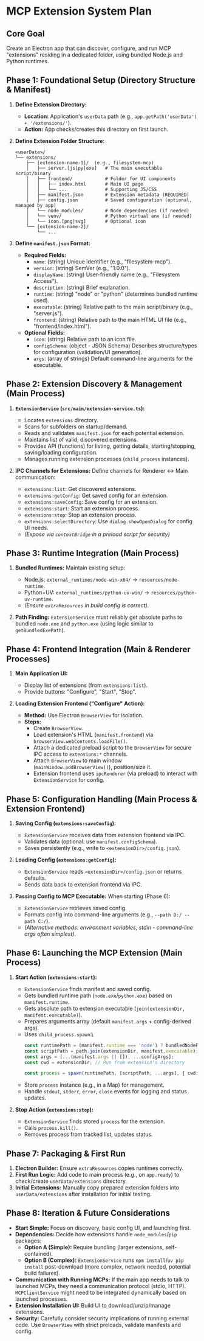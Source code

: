 # MCP Extension System Plan

## Core Goal

Create an Electron app that can discover, configure, and run MCP "extensions" residing in a dedicated folder, using bundled Node.js and Python runtimes.

## Phase 1: Foundational Setup (Directory Structure & Manifest)

1.  **Define Extension Directory:**
    *   **Location:** Application's `userData` path (e.g., `app.getPath('userData') + '/extensions/'`).
    *   **Action:** App checks/creates this directory on first launch.

2.  **Define Extension Folder Structure:**
    ```
    <userData>/
    └── extensions/
        ├── [extension-name-1]/  (e.g., filesystem-mcp)
        │   ├── server.[js|py|exe]   # The main executable script/binary
        │   ├── frontend/            # Folder for UI components
        │   │   ├── index.html       # Main UI page
        │   │   └── ...              # Supporting JS/CSS
        │   ├── manifest.json        # Extension metadata (REQUIRED)
        │   ├── config.json          # Saved configuration (optional, managed by app)
        │   └── node_modules/        # Node dependencies (if needed)
        │   └── venv/                # Python virtual env (if needed)
        │   └── icon.[png|svg]       # Optional icon
        └── [extension-name-2]/
            └── ...
    ```

3.  **Define `manifest.json` Format:**
    *   **Required Fields:**
        *   `name`: (string) Unique identifier (e.g., "filesystem-mcp").
        *   `version`: (string) SemVer (e.g., "1.0.0").
        *   `displayName`: (string) User-friendly name (e.g., "Filesystem Access").
        *   `description`: (string) Brief explanation.
        *   `runtime`: (string) "node" or "python" (determines bundled runtime used).
        *   `executable`: (string) Relative path to the main script/binary (e.g., "server.js").
        *   `frontend`: (string) Relative path to the main HTML UI file (e.g., "frontend/index.html").
    *   **Optional Fields:**
        *   `icon`: (string) Relative path to an icon file.
        *   `configSchema`: (object - JSON Schema) Describes structure/types for configuration (validation/UI generation).
        *   `args`: (array of strings) Default command-line arguments for the executable.

## Phase 2: Extension Discovery & Management (Main Process)

1.  **`ExtensionService` (`src/main/extension-service.ts`):**
    *   Locates `extensions` directory.
    *   Scans for subfolders on startup/demand.
    *   Reads and validates `manifest.json` for each potential extension.
    *   Maintains list of valid, discovered extensions.
    *   Provides API (functions) for listing, getting details, starting/stopping, saving/loading configuration.
    *   Manages running extension processes (`child_process` instances).

2.  **IPC Channels for Extensions:** Define channels for Renderer <-> Main communication:
    *   `extensions:list`: Get discovered extensions.
    *   `extensions:getConfig`: Get saved config for an extension.
    *   `extensions:saveConfig`: Save config for an extension.
    *   `extensions:start`: Start an extension process.
    *   `extensions:stop`: Stop an extension process.
    *   `extensions:selectDirectory`: Use `dialog.showOpenDialog` for config UI needs.
    *   *(Expose via `contextBridge` in a preload script for security)*

## Phase 3: Runtime Integration (Main Process)

1.  **Bundled Runtimes:** Maintain existing setup:
    *   Node.js: `external_runtimes/node-win-x64/` -> `resources/node-runtime`.
    *   Python+UV: `external_runtimes/python-uv-win/` -> `resources/python-uv-runtime`.
    *   *(Ensure `extraResources` in build config is correct)*.

2.  **Path Finding:** `ExtensionService` must reliably get absolute paths to bundled `node.exe` and `python.exe` (using logic similar to `getBundledExePath`).

## Phase 4: Frontend Integration (Main & Renderer Processes)

1.  **Main Application UI:**
    *   Display list of extensions (from `extensions:list`).
    *   Provide buttons: "Configure", "Start", "Stop".

2.  **Loading Extension Frontend ("Configure" Action):**
    *   **Method:** Use Electron `BrowserView` for isolation.
    *   **Steps:**
        *   Create `BrowserView`.
        *   Load extension's HTML (`manifest.frontend`) via `browserView.webContents.loadFile()`.
        *   Attach a dedicated preload script to the `BrowserView` for secure IPC access to `extensions:*` channels.
        *   Attach `BrowserView` to main window (`mainWindow.addBrowserView()`), position/size it.
        *   Extension frontend uses `ipcRenderer` (via preload) to interact with `ExtensionService` for config.

## Phase 5: Configuration Handling (Main Process & Extension Frontend)

1.  **Saving Config (`extensions:saveConfig`):**
    *   `ExtensionService` receives data from extension frontend via IPC.
    *   Validates data (optional: use `manifest.configSchema`).
    *   Saves persistently (e.g., write to `<extensionDir>/config.json`).

2.  **Loading Config (`extensions:getConfig`):**
    *   `ExtensionService` reads `<extensionDir>/config.json` or returns defaults.
    *   Sends data back to extension frontend via IPC.

3.  **Passing Config to MCP Executable:** When starting (Phase 6):
    *   `ExtensionService` retrieves saved config.
    *   Formats config into command-line arguments (e.g., `--path D:/ --path C:/`).
    *   *(Alternative methods: environment variables, stdin - command-line args often simplest)*.

## Phase 6: Launching the MCP Extension (Main Process)

1.  **Start Action (`extensions:start`):**
    *   `ExtensionService` finds manifest and saved config.
    *   Gets bundled runtime path (`node.exe`/`python.exe`) based on `manifest.runtime`.
    *   Gets absolute path to extension executable (`join(extensionDir, manifest.executable)`).
    *   Prepares arguments array (default `manifest.args` + config-derived args).
    *   Uses `child_process.spawn`:\
        ```typescript
        const runtimePath = (manifest.runtime === 'node') ? bundledNodePath : bundledPythonPath;
        const scriptPath = path.join(extensionDir, manifest.executable);
        const args = [...(manifest.args || []), ...configArgs];
        const cwd = extensionDir; // Run from extension's directory

        const process = spawn(runtimePath, [scriptPath, ...args], { cwd: cwd /*, env: ... */ });
        ```
    *   Store `process` instance (e.g., in a Map) for management.
    *   Handle `stdout`, `stderr`, `error`, `close` events for logging and status updates.

2.  **Stop Action (`extensions:stop`):**
    *   `ExtensionService` finds stored `process` for the extension.
    *   Calls `process.kill()`.
    *   Removes process from tracked list, updates status.

## Phase 7: Packaging & First Run

1.  **Electron Builder:** Ensure `extraResources` copies runtimes correctly.
2.  **First Run Logic:** Add code to main process (e.g., on `app.ready`) to check/create `userData/extensions` directory.
3.  **Initial Extensions:** Manually copy prepared extension folders into `userData/extensions` after installation for initial testing.

## Phase 8: Iteration & Future Considerations

*   **Start Simple:** Focus on discovery, basic config UI, and launching first.
*   **Dependencies:** Decide how extensions handle `node_modules`/`pip` packages:
    *   **Option A (Simple):** Require bundling (larger extensions, self-contained).
    *   **Option B (Complex):** `ExtensionService` runs `npm install`/`uv pip install` post-download (more complex, network needed, potential build failures).
*   **Communication with Running MCPs:** If the main app needs to talk to launched MCPs, they need a communication protocol (stdio, HTTP). `MCPClientService` might need to be integrated dynamically based on launched processes.
*   **Extension Installation UI:** Build UI to download/unzip/manage extensions.
*   **Security:** Carefully consider security implications of running external code. Use `BrowserView` with strict preloads, validate manifests and config.
